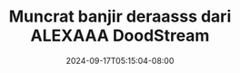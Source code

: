 --- 
title: "Muncrat banjir deraasss dari ALEXAAA  DoodStream"
description: "download bokeh Muncrat banjir deraasss dari ALEXAAA  DoodStream ig full vidio new"
date: 2024-09-17T05:15:04-08:00
file_code: "oog45rc5enew"
draft: false
cover: "zcnqrpt2ytkroxsh.jpg"
tags: ["Muncrat", "banjir", "deraasss", "dari", "ALEXAAA", "DoodStream", "bokep-indo", "bokep-viral", "bokep-ig"]
length: 976
fld_id: "1483119"
foldername: "Alexaaa  kieww"
categories: ["Alexaaa  kieww"]
views: 5
---